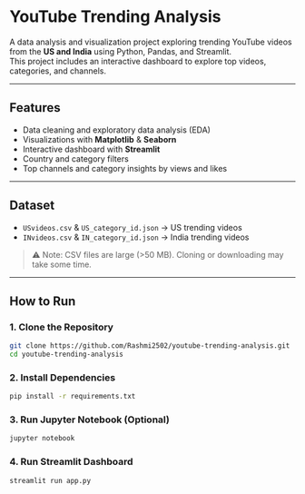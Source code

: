 # YouTube Trending Analysis

A data analysis and visualization project exploring trending YouTube videos from the **US and India** using Python, Pandas, and Streamlit.  
This project includes an interactive dashboard to explore top videos, categories, and channels.

---

## Features
- Data cleaning and exploratory data analysis (EDA)
- Visualizations with **Matplotlib** & **Seaborn**
- Interactive dashboard with **Streamlit**
- Country and category filters
- Top channels and category insights by views and likes

---

## Dataset
- `USvideos.csv` & `US_category_id.json` → US trending videos  
- `INvideos.csv` & `IN_category_id.json` → India trending videos  

> ⚠️ Note: CSV files are large (>50 MB). Cloning or downloading may take some time.

---

## How to Run

### 1. Clone the Repository
```bash
git clone https://github.com/Rashmi2502/youtube-trending-analysis.git
cd youtube-trending-analysis
```

### 2. Install Dependencies
```bash
pip install -r requirements.txt
```

### 3. Run Jupyter Notebook (Optional)
```bash
jupyter notebook
```

### 4. Run Streamlit Dashboard
```bash
streamlit run app.py
